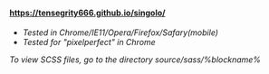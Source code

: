 #### https://tensegrity666.github.io/singolo/

* _Tested in Chrome/IE11/Opera/Firefox/Safary(mobile)_
* _Tested for "pixelperfect" in Chrome_

_To view SCSS files, go to the directory source/sass/%blockname%_
